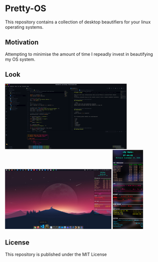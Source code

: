 # Pretty-OS

This repository contains a collection of desktop beautifiers for your linux operating systems.

## Motivation

Attempting to minimise the amount of time I repeadly invest in beautifying my OS system.

## Look

<p align="left">
    <img src="./vscode/ayu-dark-theme.png" width="400" title="My Personal Conky Theme">
    <img src="./plank/izzo-desktop.png" width="350" title="My plank dock">
    <img src="./conky/conky-img.png" width="100" title="My Personal Conky Theme">
</p>

## License

This repository is published under the MIT License
